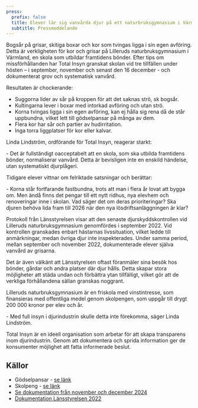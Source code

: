 ```yaml
---
press:
  prefix: false
  title: Elever lär sig vanvårda djur på ett naturbruksgymnasium i Värmland
  subtitle: Pressmeddelande
---
```

Bogsår på grisar, skitiga boxar och kor som tvingas ligga i sin egen avföring. Detta är verkligheten för kor och grisar på Lilleruds naturbruksgymnasium i Värmland, en skola som utbildar framtidens bönder. Efter tips om missförhållanden har Total Insyn granskat skolan vid tre tillfällen under hösten – i september, november och senast den 16 december - och dokumenterat grov och systematisk vanvård.

Resultaten är chockerande:

* Suggorna lider av sår på kroppen för att det saknas strö, sk bogsår.
* Kultingarna lever i boxar med intorkad avföring och utan strö.
* Korna tvingas ligga i sin egen avföring, kan ej hålla sig rena då de står uppbundna, vilket lett till gödselpansar
på många av dem.
* Flera kor har sår och partier av hudirritation.
* Inga torra liggplatser för kor eller kalvar.

Linda Lindström, ordförande för Total Insyn, reagerar starkt:

\- Det är fullständigt oacceptabelt att en skola, som ska utbilda framtidens bönder, normaliserar vanvård. Detta är bevisligen inte en enskild händelse, utan systematiskt djurplågeri.

Tidigare elever vittnar om felriktade satsningar och berättar:

\- Korna står fortfarande fastbundna, trots att man i flera år lovat att bygga om. Men ändå finns det pengar till ett nytt ridhus, nya elevhem och renoveringar inne i skolan. Vad säger det om deras prioriteringar? Ska djuren behöva lida fram till 2026 när den nya lösdriftsanläggningen är klar?

Protokoll från Länsstyrelsen visar att den senaste djurskyddskontrollen vid Lilleruds naturbruksgymnasium genomfördes i september 2022. Vid kontrollen granskades enbart hästarnas livssituation, vilket ledde till anmärkningar, medan övriga djur inte inspekterades. Under samma period, mellan september och november 2022, dokumenterade elever själva vanvård av grisarna.

Det är även välkänt att Länsstyrelsen oftast föranmäler sina besök hos bönder, gårdar och andra platser där djur hålls. Detta skapar stora möjligheter att städa undan och förbättra ytan tillfälligt, vilket gör att de verkliga förhållandena sällan granskas noggrant.

Lilleruds naturbruksgymnasium är en friskola med vinstintresse, som finansieras med offentliga medel genom skolpengen, som uppgår till drygt 200 000 kronor per elev och år.

\- Med full insyn i djurindustrin skulle detta inte förekomma, säger Linda Lindström.

Total Insyn är en ideell organisation som arbetar för att skapa transparens inom djurindustrin. Genom att dokumentera och sprida information ger de konsumenter möjlighet att fatta informerade beslut.

## Källor

* Gödselpansar - [se länk](https://sv.wikipedia.org/wiki/Gödselpansar)
* Skolpeng - [se länk](https://www.skolverket.se/skolutveckling/statistik/riksprislistan)
* [Se dokumentation från november och december 2024](https://drive.google.com/drive/folders/1UZ-phHKbuqs3aTNahTR0jJ71AQVpBVN6)
* [Dokumentation Länsstyrelsen 2022](https://drive.google.com/drive/folders/1xAfVjfRrZYzvKgX1Tcyu2-wVBhL6aiLo)